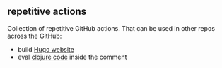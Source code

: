 ## repetitive actions


Collection of repetitive GitHub actions.
That can be used in other repos across the GitHub:

 - build [Hugo website](./hugo/README.md)
 - eval [clojure code](./clojure/README.md) inside the comment